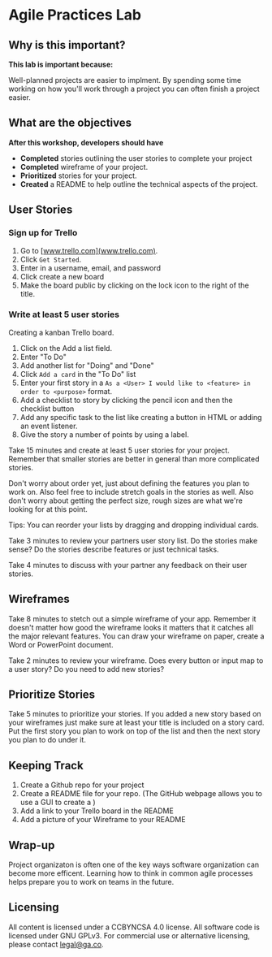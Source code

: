 # Agile Practices Lab

## Why is this important?

__This lab is important because:__

Well-planned projects are easier to implment. By spending some time working on how you'll work through a 
project you can often finish a project easier.

## What are the objectives 

__After this workshop, developers should have__ 

* **Completed** stories outlining the user stories to complete your project
* **Completed** wireframe of your project.
* **Prioritized** stories for your project.
* **Created** a README to help outline the technical aspects of the project.

## User Stories 
### Sign up for Trello
1. Go to [www.trello.com](www.trello.com).
2. Click ``Get Started``.
3. Enter in a username, email, and password
4. Click create a new board
5. Make the board public by clicking on the lock icon to the right of the title.

### Write at least 5 user stories
Creating a kanban Trello board.

1. Click on the Add a list field.
2. Enter "To Do"
3. Add another list for "Doing" and "Done"
4. Click ``Add a card`` in the "To Do" list 
5. Enter your first story in a ``As a <User> I would like to <feature> in order to <purpose>`` format.
6. Add a checklist to story by clicking the pencil icon and then the checklist button
6. Add any specific task to the list like creating a button in HTML or adding an event listener.
7. Give the story a number of points by using a label.

Take 15 minutes and create at least 5 user stories for your project. Remember that smaller stories are
better in general than more complicated stories.

Don't worry about order yet, just about defining the features you plan to work on. Also feel free 
to include stretch goals in the stories as well. Also don't worry about getting the perfect size, rough 
sizes are what we're looking for at this point.

Tips: 
You can reorder your lists by dragging and dropping individual cards.

Take 3 minutes to review your partners user story list. Do the stories make sense? Do the stories 
describe features or just technical tasks.

Take 4 minutes to discuss with your partner any feedback on their user stories.

## Wireframes
Take 8 minutes to stetch out a simple wireframe of your app. Remember it doesn't matter how good the 
wireframe looks it matters that it catches all the major relevant features. You can draw your wireframe 
on paper, create a Word or PowerPoint document.

Take 2 minutes to review your wireframe. Does every button or input map to a user story? Do you need to 
add new stories?

## Prioritize Stories
Take 5 minutes to prioritize your stories. If you added a new story based on your wireframes just make 
sure at least your title is included on a story card. Put the first story you plan to work on top of the 
list and then the next story you plan to do under it.

## Keeping Track 
1. Create a Github repo for your project
2. Create a README file for your repo. (The GitHub webpage allows you to use a GUI to create a )
3. Add a link to your Trello board in the README
4. Add a picture of your Wireframe to your README

## Wrap-up
Project organizaton is often one of the key ways software organization can become more efficent. 
Learning how to think in common agile processes helps prepare you to work on teams in the future.

## Licensing
All content is licensed under a CC­BY­NC­SA 4.0 license.
All software code is licensed under GNU GPLv3. For commercial use or alternative licensing, please contact legal@ga.co.
